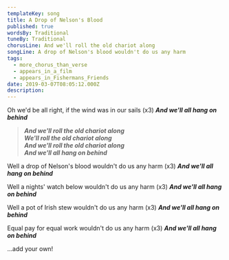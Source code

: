 ```yaml
---
templateKey: song
title: A Drop of Nelson's Blood
published: true
wordsBy: Traditional
tuneBy: Traditional
chorusLine: And we'll roll the old chariot along
songLine: A drop of Nelson's blood wouldn't do us any harm
tags:
  - more_chorus_than_verse
  - appears_in_a_film
  - appears_in_Fishermans_Friends
date: 2019-03-07T08:05:12.000Z
description:
---
```

Oh we'd be all right, if the wind was in our sails (x3)
***And we'll all hang on behind***

> ***And we'll roll the old chariot along***\
> ***We'll roll the old chariot along***\
> ***And we'll roll the old chariot along***\
> ***And we'll all hang on behind***

Well a drop of Nelson's blood wouldn't do us any harm (x3)
***And we'll all hang on behind***

Well a nights' watch below wouldn't do us any harm (x3)
***And we'll all hang on behind***

Well a pot of Irish stew wouldn't do us any harm (x3)
***And we'll all hang on behind***

Equal pay for equal work wouldn't do us any harm (x3)
***And we'll all hang on behind***

...add your own!
